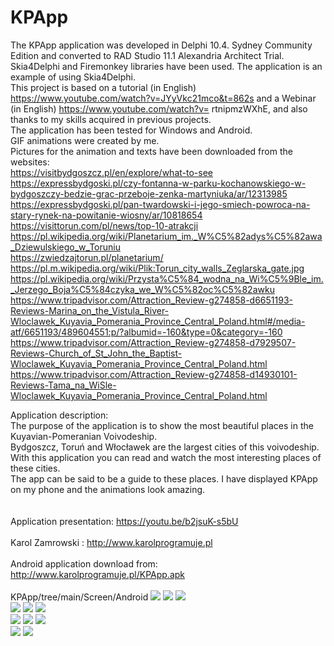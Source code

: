 # KPApp
The KPApp application was developed in Delphi 10.4. Sydney Community Edition and converted to RAD Studio 11.1 Alexandria Architect Trial. <BR>
Skia4Delphi and Firemonkey libraries have been used. The application is an example of using Skia4Delphi. <BR>
This project is based on a tutorial (in English) https://www.youtube.com/watch?v=JYyVkc21mco&t=862s and a Webinar (in English) https://www.youtube.com/watch?v= rtnipmzWXhE, and also thanks to my skills acquired in previous projects. <BR>
The application has been tested for Windows and Android. <BR>
GIF animations were created by me. <BR>
Pictures for the animation and texts have been downloaded from the websites: <BR>
https://visitbydgoszcz.pl/en/explore/what-to-see <BR>
https://expressbydgoski.pl/czy-fontanna-w-parku-kochanowskiego-w-bydgoszczy-bedzie-grac-przeboje-zenka-martyniuka/ar/12313985 <BR>
https://expressbydgoski.pl/pan-twardowski-i-jego-smiech-powroca-na-stary-rynek-na-powitanie-wiosny/ar/10818654 <BR>
https://visittorun.com/pl/news/top-10-atrakcji <BR>
https://pl.wikipedia.org/wiki/Planetarium_im._W%C5%82adys%C5%82awa_Dziewulskiego_w_Toruniu <BR>
https://zwiedzajtorun.pl/planetarium/ <BR>
https://pl.m.wikipedia.org/wiki/Plik:Torun_city_walls_Zeglarska_gate.jpg <BR>
https://pl.wikipedia.org/wiki/Przysta%C5%84_wodna_na_Wi%C5%9Ble_im._Jerzego_Boja%C5%84czyka_we_W%C5%82oc%C5%82awku <BR>
https://www.tripadvisor.com/Attraction_Review-g274858-d6651193-Reviews-Marina_on_the_Vistula_River-Wloclawek_Kuyavia_Pomerania_Province_Central_Poland.html#/media-atf/6651193/489604551:p/?albumid=-160&type=0&category=-160 <BR>
https://www.tripadvisor.com/Attraction_Review-g274858-d7929507-Reviews-Church_of_St_John_the_Baptist-Wloclawek_Kuyavia_Pomerania_Province_Central_Poland.html <BR>
https://www.tripadvisor.com/Attraction_Review-g274858-d14930101-Reviews-Tama_na_WiSle-Wloclawek_Kuyavia_Pomerania_Province_Central_Poland.html <BR>


Application description: <BR>
The purpose of the application is to show the most beautiful places in the Kuyavian-Pomeranian Voivodeship. <BR>
Bydgoszcz, Toruń and Włocławek are the largest cities of this voivodeship. <BR>
With this application you can read and watch the most interesting places of these cities. <BR>
The app can be said to be a guide to these places. I have displayed KPApp on my phone and the animations look amazing. <BR>
<BR>
<BR>
Application presentation: https://youtu.be/b2jsuK-s5bU<BR>
<BR>
Karol Zamrowski : http://www.karolprogramuje.pl<BR>
<BR>
Android application download from: http://www.karolprogramuje.pl/KPApp.apk<BR>
<BR>
KPApp/tree/main/Screen/Android
<img src="https://github.com/loraken/KPApp/Screen/Windows/KP1.png">
<img src="https://github.com/loraken/KPApp/Screen/Windows/KP2.png">
<img src="https://github.com/loraken/KPApp/Screen/Windows/KP3.png">
<BR>
<img src="https://github.com/loraken/KPApp/Screen/Windows/KP4.png">
<img src="https://github.com/loraken/KPApp/Screen/Windows/KP5.png">
<img src="https://github.com/loraken/KPApp/Screen/Windows/KP6.png">
<BR>
<img src="https://github.com/loraken/KPApp/Screen/Android/KP1M.png">
<img src="https://github.com/loraken/KPApp/Screen/Android/KP2M.png">
<img src="https://github.com/loraken/KPApp/Screen/Android/KP3M.png">
<BR>
<img src="https://github.com/loraken/KPApp/Screen/Android/KP4M.png">
<img src="https://github.com/loraken/KPApp/tree/main/Screen/Android/KPM5.png">

<BR>

